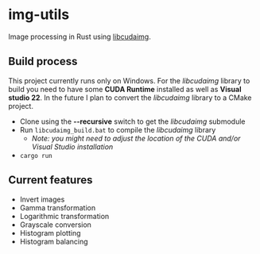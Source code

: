 # img-utils

Image processing in Rust using [libcudaimg](https://github.com/benditorok/libcudaimg/tree/main).

## Build process

This project currently runs only on Windows. For the _libcudaimg_ library to build you need to have some **CUDA Runtime** installed as well as **Visual studio 22**. In the future I plan to convert the _libcudaimg_ library to a CMake project.

- Clone using the **--recursive** switch to get the _libcudaimg_ submodule
- Run `libcudaimg_build.bat` to compile the _libcudaimg_ library
  - _Note: you might need to adjust the location of the CUDA and/or Visual Studio installation_
- `cargo run`

## Current features

- Invert images
- Gamma transformation
- Logarithmic transformation
- Grayscale conversion
- Histogram plotting
- Histogram balancing
